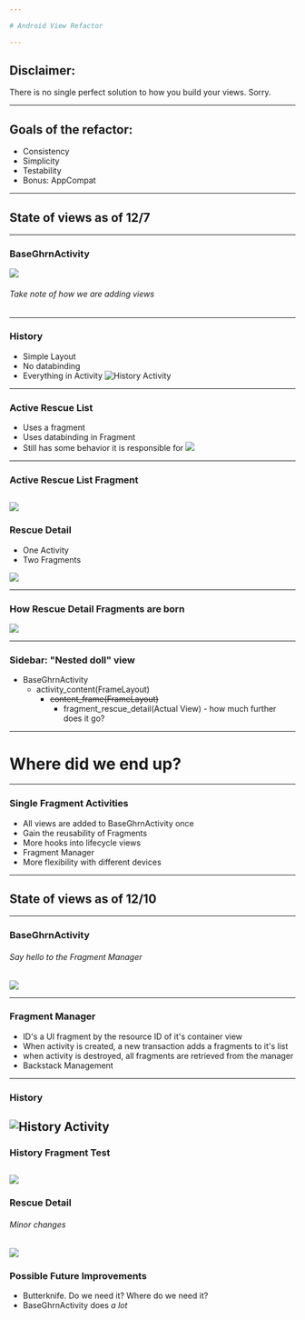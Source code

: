 ```yaml
---

# Android View Refactor

---
```


## Disclaimer: 

There is no single perfect solution to how you build your views. Sorry.

---

## Goals of the refactor:

* Consistency
* Simplicity
* Testability
* Bonus: AppCompat

---
## State of views as of 12/7

---
### BaseGhrnActivity
![](./screenshots/baseGhrn/baseGHRNBefore.png)
###### Take note of how we are adding views

---
### History
* Simple Layout
* No databinding
* Everything in Activity
![History Activity](./screenshots/history/historyActivityBefore.png)
---
### Active Rescue List
* Uses a fragment
* Uses databinding in Fragment
* Still has some behavior it is responsible for
![](./screenshots/activeRescue/activeRescueActivityBefore.png)

---
### Active Rescue List Fragment
![](./screenshots/activeRescue/activeRescueFragment.png)
---

### Rescue Detail
* One Activity 
* Two Fragments

![](./screenshots/rescueDetail/rescueDetailActivity.png)

---
### How Rescue Detail Fragments are born
![](./screenshots/rescueDetail/replaceContent.png)

---
### Sidebar: "Nested doll" view
- BaseGhrnActivity
  - activity_content(FrameLayout) 
    - ~~content_frame(FrameLayout)~~
      - fragment_rescue_detail(Actual View) - how much further does it go?
---
# Where did we end up?
---

### Single Fragment Activities
  * All views are added to BaseGhrnActivity once
  * Gain the reusability of Fragments
  * More hooks into lifecycle views
  * Fragment Manager
  * More flexibility with different devices

---
## State of views as of 12/10
---
### BaseGhrnActivity
###### Say hello to the Fragment Manager
![](./screenshots/baseGhrn/baseGhrnAfter.png)

---
### Fragment Manager
* ID's a UI fragment by the resource ID of it's container view
* When activity is created, a new transaction adds a fragments to it's list
* when activity is destroyed, all fragments are retrieved from the manager
* Backstack Management

---
### History
![History Activity](./screenshots/history/historyActivityAfter.png)
---

### History Fragment Test
![](./screenshots/history/historyFragmentTest.png)
---

### Rescue Detail
###### Minor changes
![](./screenshots/rescueDetail/rescueDetailActivityAfter.png)
---

### Possible Future Improvements
* Butterknife. Do we need it? Where do we need it?
* BaseGhrnActivity does *a lot*
